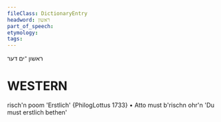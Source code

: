 ```yaml
---
fileClass: DictionaryEntry
headword: ראשון
part_of_speech: 
etymology: 
tags: 
---
```

ראשון
־ים
דער

WESTERN
========

risch'n poom 'Erstlich' {PhilogLottus 1733}
	•	Atto must b'rischn ohr'n 'Du must erstlich bethen'